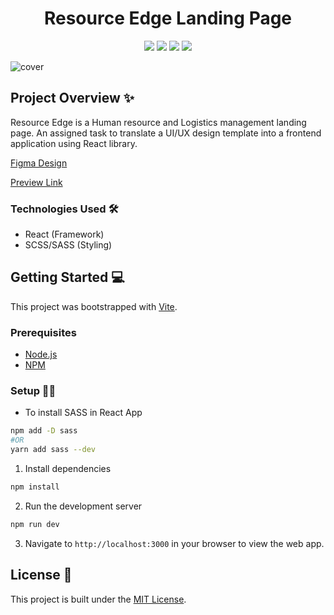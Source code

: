 <h1 align="center">Resource Edge Landing Page</h1>


<p align="center">
<img src="https://img.shields.io/badge/React-20232A?style=for-the-badge&logo=react&logoColor=61DAFB">
<img src="https://img.shields.io/badge/Sass-CC6699?style=for-the-badge&logo=sass&logoColor=white">
<img src="https://img.shields.io/badge/Figma-F24E1E?style=for-the-badge&logo=figma&logoColor=white">
<img src="https://img.shields.io/badge/Netlify-00C7B7?style=for-the-badge&logo=netlify&logoColor=white">
</p>

![cover](https://user-images.githubusercontent.com/46662771/203580255-d63a50d2-777f-4dc8-92db-d7cf76a46c17.png)


## **Project Overview** ✨
Resource Edge is a Human resource and Logistics management landing page.
An assigned task to translate a UI/UX design template into a frontend application using React library.

[Figma Design](https://www.figma.com/file/aZBjlwJ8fAiUTCJnss6kpS/Learnable-21'-STest)

[Preview Link](https://resource-edge-lp.netlify.app/)

### **Technologies Used** 🛠

- React (Framework)
- SCSS/SASS (Styling)

## **Getting Started** 💻

This project was bootstrapped with [Vite](https://vitejs.dev).

### **Prerequisites**

- [Node.js](https://nodejs.org/)
- [NPM](https://www.npmjs.com/)


### **Setup** 👨‍💻
- To install SASS in React App

```BASH
npm add -D sass
#OR
yarn add sass --dev
```

1. Install dependencies
```BASH 
npm install
```

2. Run the development server
```BASH
npm run dev
```

3. Navigate to `http://localhost:3000` in your browser to view the web app.

## **License** 🔐

This project is built under the [MIT License](./License).

